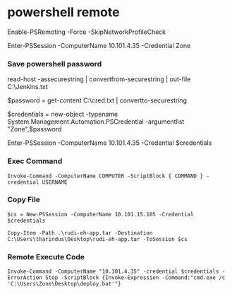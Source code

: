 # powershell remote

Enable-PSRemoting -Force -SkipNetworkProfileCheck

Enter-PSSession -ComputerName 10.101.4.35 -Credential Zone

### Save powershell password

read-host -assecurestring \| convertfrom-securestring \| out-file C:\Jenkins.txt

$password = get-content C:\cred.txt \| convertto-securestring

$credentials = new-object -typename System.Management.Automation.PSCredential -argumentlist "Zone",$password

Enter-PSSession -ComputerName 10.101.4.35 -Credential $credentials

### Exec Command

```text
Invoke-Command -ComputerName COMPUTER -ScriptBlock { COMMAND } -credential USERNAME
```

### Copy File

```text
$cs = New-PSSession -ComputerName 10.101.15.105 -Credential $credentials

Copy-Item -Path .\rudi-eh-app.tar -Destination C:\Users\tharindus\Desktop\rudi-eh-app.tar -ToSession $cs
```

### Remote Execute Code

```text
Invoke-Command -ComputerName "10.101.4.35" -credential $credentials -ErrorAction Stop -ScriptBlock {Invoke-Expression -Command:"cmd.exe /c 'C:\Users\Zone\Desktop\deploy.bat'"}

```

